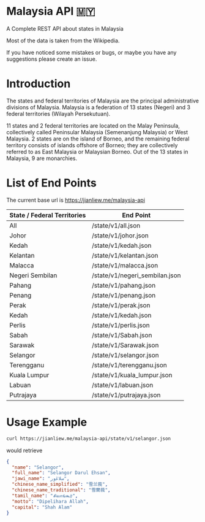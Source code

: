 # Malaysia API 🇲🇾

A Complete REST API about states in Malaysia

Most of the data is taken from the Wikipedia.

If you have noticed some mistakes or bugs, or maybe you have any suggestions please create an issue.

# Introduction

The states and federal territories of Malaysia are the principal administrative divisions of Malaysia. Malaysia is a federation of 13 states (Negeri) and 3 federal territories (Wilayah Persekutuan).

11 states and 2 federal territories are located on the Malay Peninsula, collectively called Peninsular Malaysia (Semenanjung Malaysia) or West Malaysia. 2 states are on the island of Borneo, and the remaining federal territory consists of islands offshore of Borneo; they are collectively referred to as East Malaysia or Malaysian Borneo. Out of the 13 states in Malaysia, 9 are monarchies.

# List of End Points

The current base url is https://jianliew.me/malaysia-api

| State / Federal Territories | End Point                      |
| --------------------------- | ------------------------------ |
| All                         | /state/v1/all.json             |
| Johor                       | /state/v1/johor.json           |
| Kedah                       | /state/v1/kedah.json           |
| Kelantan                    | /state/v1/kelantan.json        |
| Malacca                     | /state/v1/malacca.json         |
| Negeri Sembilan             | /state/v1/negeri_sembilan.json |
| Pahang                      | /state/v1/pahang.json          |
| Penang                      | /state/v1/penang.json          |
| Perak                       | /state/v1/perak.json           |
| Kedah                       | /state/v1/kedah.json           |
| Perlis                      | /state/v1/perlis.json          |
| Sabah                       | /state/v1/Sabah.json           |
| Sarawak                     | /state/v1/Sarawak.json         |
| Selangor                    | /state/v1/selangor.json        |
| Terengganu                  | /state/v1/terengganu.json      |
| Kuala Lumpur                | /state/v1/kuala_lumpur.json    |
| Labuan                      | /state/v1/labuan.json          |
| Putrajaya                   | /state/v1/putrajaya.json       |

# Usage Example

```bash
curl https://jianliew.me/malaysia-api/state/v1/selangor.json
```

would retrieve

```json
{
  "name": "Selangor",
  "full_name": "Selangor Darul Ehsan",
  "jawi_name": "سلاڠور",
  "chinese_name_simplified": "雪兰莪",
  "chinese_name_traditional": "雪蘭莪",
  "tamil_name": "சிலாங்கூர்",
  "motto": "Dipelihara Allah",
  "capital": "Shah Alam"
}
```
